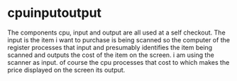 # cpuinputoutput
The components cpu, input and output are all used at a self checkout. The input is the item i want to purchase is being scanned so the computer of the register processes that input and presumably identifies the item being scanned and outputs the cost of the item on the screen. i am using the scanner as input. of course the cpu processes that cost to which makes the price displayed on the screen its output. 
